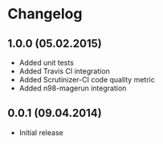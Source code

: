 Changelog
=========

1.0.0 (05.02.2015)
-----
* Added unit tests
* Added Travis CI integration
* Added Scrutinizer-CI code quality metric
* Added n98-magerun integration

0.0.1 (09.04.2014)
-----
* Initial release
